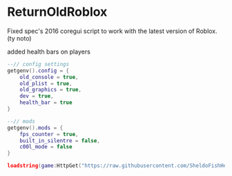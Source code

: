 # ReturnOldRoblox
Fixed spec's 2016 coregui script to work with the latest version of Roblox. (ty noto)

added health bars on players

```lua
--// config settings
getgenv().config = {
    old_console = true,
    old_plist = true,
    old_graphics = true,
    dev = true,
    health_bar = true
}

--// mods
getgenv().mods = {
    fps_counter = true,
    built_in_silentre = false,
    c00l_mode = false
}

loadstring(game:HttpGet("https://raw.githubusercontent.com/SheldoFishHead/ReturnOldRoblox/main/Source"))()
```
